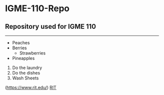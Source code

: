 # IGME-110-Repo
## Repository used for IGME 110
---
- Peaches
- Berries
    - Strawberries
- Pineapples

1. Do the laundry
2. Do the dishes
3. Wash Sheets

(https://www.rit.edu/)
[RIT](https://www.rit.edu/)
